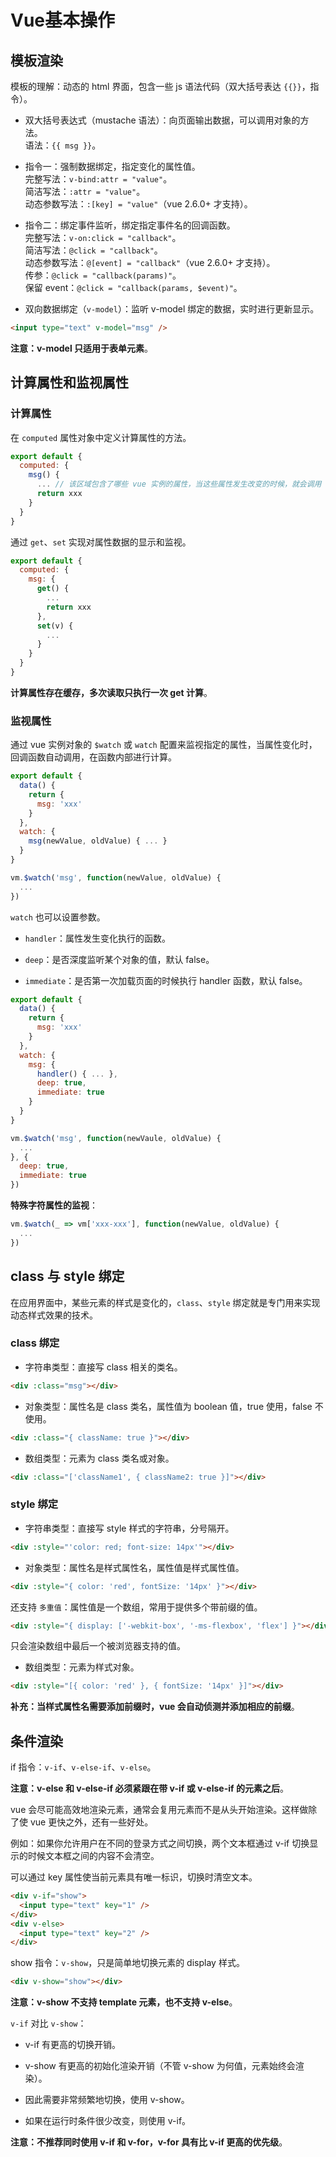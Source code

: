 # Vue基本操作

## 模板渲染

模板的理解：动态的 html 界面，包含一些 js 语法代码（双大括号表达 `{{}}`，指令）。

- 双大括号表达式（mustache 语法）：向页面输出数据，可以调用对象的方法。  
语法：`{{ msg }}`。

- 指令一：强制数据绑定，指定变化的属性值。  
完整写法：`v-bind:attr = "value"`。  
简洁写法：`:attr = "value"`。  
动态参数写法：`:[key] = "value"`（vue 2.6.0+ 才支持）。

- 指令二：绑定事件监听，绑定指定事件名的回调函数。  
完整写法：`v-on:click = "callback"`。  
简洁写法：`@click = "callback"`。  
动态参数写法：`@[event] = "callback"`（vue 2.6.0+ 才支持）。  
传参：`@click = "callback(params)"`。  
保留 event：`@click = "callback(params, $event)"`。

- 双向数据绑定（`v-model`）：监听 v-model 绑定的数据，实时进行更新显示。

```html
<input type="text" v-model="msg" />
```

**注意：v-model 只适用于表单元素**。

## 计算属性和监视属性

### 计算属性

在 `computed` 属性对象中定义计算属性的方法。

```js
export default {
  computed: {
    msg() {
      ... // 该区域包含了哪些 vue 实例的属性，当这些属性发生改变的时候，就会调用 msg 这个计算属性
      return xxx
    }
  }
}
```

通过 `get`、`set` 实现对属性数据的显示和监视。

```js
export default {
  computed: {
    msg: {
      get() {
        ...
        return xxx
      },
      set(v) {
        ...
      }
    }
  }
}
```

**计算属性存在缓存，多次读取只执行一次 get 计算**。

### 监视属性

通过 vue 实例对象的 `$watch` 或 `watch` 配置来监视指定的属性，当属性变化时，回调函数自动调用，在函数内部进行计算。

```js
export default {
  data() {
    return {
      msg: 'xxx'
    }
  },
  watch: {
    msg(newValue, oldValue) { ... }
  }
}
```

```js
vm.$watch('msg', function(newValue, oldValue) {
  ...
})
```

`watch` 也可以设置参数。

- `handler`：属性发生变化执行的函数。

- `deep`：是否深度监听某个对象的值，默认 false。

- `immediate`：是否第一次加载页面的时候执行 handler 函数，默认 false。

```js
export default {
  data() {
    return {
      msg: 'xxx'
    }
  },
  watch: {
    msg: {
      handler() { ... },
      deep: true,
      immediate: true
    }
  }
}
```

```js
vm.$watch('msg', function(newVaule, oldValue) {
  ...
}, {
  deep: true,
  immediate: true
})
```

**特殊字符属性的监视**：

```js
vm.$watch(_ => vm['xxx-xxx'], function(newValue, oldValue) {
  ...
})
```

## class 与 style 绑定

在应用界面中，某些元素的样式是变化的，`class`、`style` 绑定就是专门用来实现动态样式效果的技术。

### class 绑定

- 字符串类型：直接写 class 相关的类名。

```html
<div :class="msg"></div>
```

- 对象类型：属性名是 class 类名，属性值为 boolean 值，true 使用，false 不使用。

```html
<div :class="{ className: true }"></div>
```

- 数组类型：元素为 class 类名或对象。

```html
<div :class="['className1', { className2: true }]"></div>
```

### style 绑定

- 字符串类型：直接写 style 样式的字符串，分号隔开。

```html
<div :style="'color: red; font-size: 14px'"></div>
```

- 对象类型：属性名是样式属性名，属性值是样式属性值。

```html
<div :style="{ color: 'red', fontSize: '14px' }"></div>
```

还支持 `多重值`：属性值是一个数组，常用于提供多个带前缀的值。

```html
<div :style="{ display: ['-webkit-box', '-ms-flexbox', 'flex'] }"></div>
```

只会渲染数组中最后一个被浏览器支持的值。

- 数组类型：元素为样式对象。

```html
<div :style="[{ color: 'red' }, { fontSize: '14px' }]"></div>
```

**补充：当样式属性名需要添加前缀时，vue 会自动侦测并添加相应的前缀**。

## 条件渲染

if 指令：`v-if`、`v-else-if`、`v-else`。

**注意：v-else 和 v-else-if 必须紧跟在带 v-if 或 v-else-if 的元素之后**。

vue 会尽可能高效地渲染元素，通常会复用元素而不是从头开始渲染。这样做除了使 vue 更快之外，还有一些好处。

例如：如果你允许用户在不同的登录方式之间切换，两个文本框通过 v-if 切换显示的时候文本框之间的内容不会清空。

可以通过 key 属性使当前元素具有唯一标识，切换时清空文本。

```html
<div v-if="show">
  <input type="text" key="1" />
</div>
<div v-else>
  <input type="text" key="2" />
</div>
```

show 指令：`v-show`，只是简单地切换元素的 display 样式。

```html
<div v-show="show"></div>
```

**注意：v-show 不支持 template 元素，也不支持 v-else**。

`v-if` 对比 `v-show`：

- v-if 有更高的切换开销。

- v-show 有更高的初始化渲染开销（不管 v-show 为何值，元素始终会渲染）。

- 因此需要非常频繁地切换，使用 v-show。

- 如果在运行时条件很少改变，则使用 v-if。

**注意：不推荐同时使用 v-if 和 v-for，v-for 具有比 v-if 更高的优先级**。

